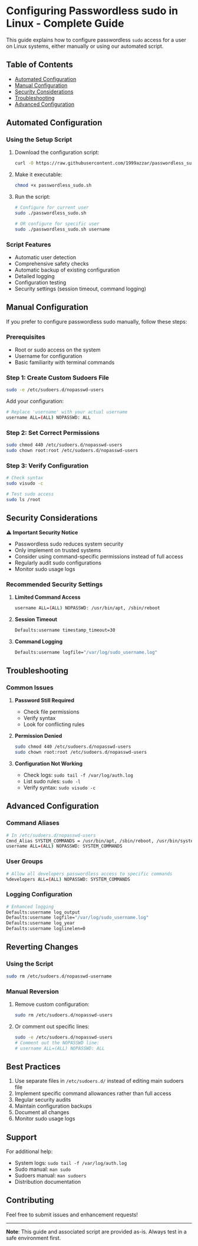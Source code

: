 # Configuring Passwordless sudo in Linux - Complete Guide

This guide explains how to configure passwordless `sudo` access for a user on Linux systems, either manually or using our automated script.

## Table of Contents
- [Automated Configuration](#automated-configuration)
- [Manual Configuration](#manual-configuration)
- [Security Considerations](#security-considerations)
- [Troubleshooting](#troubleshooting)
- [Advanced Configuration](#advanced-configuration)

## Automated Configuration

### Using the Setup Script

1. Download the configuration script:
   ```bash
   curl -O https://raw.githubusercontent.com/1999azzar/passwordless_sudo/master/passwordless_sudo.sh
   ```

2. Make it executable:
   ```bash
   chmod +x passwordless_sudo.sh
   ```

3. Run the script:
   ```bash
   # Configure for current user
   sudo ./passwordless_sudo.sh

   # OR configure for specific user
   sudo ./passwordless_sudo.sh username
   ```

### Script Features
- Automatic user detection
- Comprehensive safety checks
- Automatic backup of existing configuration
- Detailed logging
- Configuration testing
- Security settings (session timeout, command logging)

## Manual Configuration

If you prefer to configure passwordless sudo manually, follow these steps:

### Prerequisites
- Root or sudo access on the system
- Username for configuration
- Basic familiarity with terminal commands

### Step 1: Create Custom Sudoers File

```bash
sudo -e /etc/sudoers.d/nopasswd-users
```

Add your configuration:
```bash
# Replace 'username' with your actual username
username ALL=(ALL) NOPASSWD: ALL
```

### Step 2: Set Correct Permissions

```bash
sudo chmod 440 /etc/sudoers.d/nopasswd-users
sudo chown root:root /etc/sudoers.d/nopasswd-users
```

### Step 3: Verify Configuration

```bash
# Check syntax
sudo visudo -c

# Test sudo access
sudo ls /root
```

## Security Considerations

⚠️ **Important Security Notice**
- Passwordless sudo reduces system security
- Only implement on trusted systems
- Consider using command-specific permissions instead of full access
- Regularly audit sudo configurations
- Monitor sudo usage logs

### Recommended Security Settings

1. **Limited Command Access**
   ```bash
   username ALL=(ALL) NOPASSWD: /usr/bin/apt, /sbin/reboot
   ```

2. **Session Timeout**
   ```bash
   Defaults:username timestamp_timeout=30
   ```

3. **Command Logging**
   ```bash
   Defaults:username logfile="/var/log/sudo_username.log"
   ```

## Troubleshooting

### Common Issues

1. **Password Still Required**
   - Check file permissions
   - Verify syntax
   - Look for conflicting rules

2. **Permission Denied**
   ```bash
   sudo chmod 440 /etc/sudoers.d/nopasswd-users
   sudo chown root:root /etc/sudoers.d/nopasswd-users
   ```

3. **Configuration Not Working**
   - Check logs: `sudo tail -f /var/log/auth.log`
   - List sudo rules: `sudo -l`
   - Verify syntax: `sudo visudo -c`

## Advanced Configuration

### Command Aliases
```bash
# In /etc/sudoers.d/nopasswd-users
Cmnd_Alias SYSTEM_COMMANDS = /usr/bin/apt, /sbin/reboot, /usr/bin/systemctl
username ALL=(ALL) NOPASSWD: SYSTEM_COMMANDS
```

### User Groups
```bash
# Allow all developers passwordless access to specific commands
%developers ALL=(ALL) NOPASSWD: SYSTEM_COMMANDS
```

### Logging Configuration
```bash
# Enhanced logging
Defaults:username log_output
Defaults:username logfile="/var/log/sudo_username.log"
Defaults:username log_year
Defaults:username loglinelen=0
```

## Reverting Changes

### Using the Script
```bash
sudo rm /etc/sudoers.d/nopasswd-username
```

### Manual Reversion
1. Remove custom configuration:
   ```bash
   sudo rm /etc/sudoers.d/nopasswd-users
   ```

2. Or comment out specific lines:
   ```bash
   sudo -e /etc/sudoers.d/nopasswd-users
   # Comment out the NOPASSWD line:
   # username ALL=(ALL) NOPASSWD: ALL
   ```

## Best Practices

1. Use separate files in `/etc/sudoers.d/` instead of editing main sudoers file
2. Implement specific command allowances rather than full access
3. Regular security audits
4. Maintain configuration backups
5. Document all changes
6. Monitor sudo usage logs

## Support

For additional help:
- System logs: `sudo tail -f /var/log/auth.log`
- Sudo manual: `man sudo`
- Sudoers manual: `man sudoers`
- Distribution documentation

## Contributing

Feel free to submit issues and enhancement requests!

---

**Note**: This guide and associated script are provided as-is. Always test in a safe environment first.
